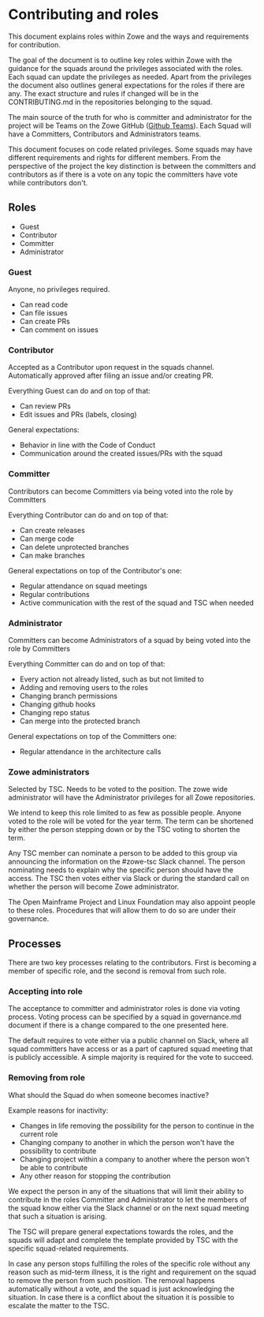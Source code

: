 # Contributing and roles

This document explains roles within Zowe and the ways and requirements for contribution.  

The goal of the document is to outline key roles within Zowe with the guidance for the squads around the privileges associated with the roles. Each squad can update the privileges as needed. Apart from the privileges the document also outlines general expectations for the roles if there are any. The exact structure and rules if changed will be in the CONTRIBUTING.md in the repositories belonging to the squad. 

The main source of the truth for who is committer and administrator for the project will be Teams on the Zowe GitHub ([Github Teams](https://github.com/orgs/zowe/teams)). Each Squad will have a Committers, Contributors and Administrators teams. 

This document focuses on code related privileges. Some squads may have different requirements and rights for different members. From the perspective of the project the key distinction is between the committers and contributors as if there is a vote on any topic the committers have vote while contributors don't.

## Roles

- Guest
- Contributor
- Committer
- Administrator

### Guest

Anyone, no privileges required. 

- Can read code
- Can file issues
- Can create PRs
- Can comment on issues

### Contributor

Accepted as a Contributor upon request in the squads channel. Automatically approved after filing an issue and/or creating PR. 

Everything Guest can do and on top of that:

- Can review PRs
- Edit issues and PRs (labels, closing)

General expectations:

- Behavior in line with the Code of Conduct
- Communication around the created issues/PRs with the squad

### Committer

Contributors can become Committers via being voted into the role by Committers

Everything Contributor can do and on top of that:

- Can create releases
- Can merge code
- Can delete unprotected branches
- Can make branches

General expectations on top of the Contributor's one:

- Regular attendance on squad meetings
- Regular contributions
- Active communication with the rest of the squad and TSC when needed

### Administrator

Committers can become Administrators of a squad by being voted into the role by Committers

Everything Committer can do and on top of that:

- Every action not already listed, such as but not limited to
- Adding and removing users to the roles
- Changing branch permissions
- Changing github hooks
- Changing repo status
- Can merge into the protected branch

General expectations on top of the Committers one:

- Regular attendance in the architecture calls

### Zowe administrators

Selected by TSC. Needs to be voted to the position. The zowe wide administrator will have the Administrator privileges for all Zowe repositories. 

We intend to keep this role limited to as few as possible people. Anyone voted to the role will be voted for the year term. The term can be shortened by either the person stepping down or by the TSC voting to shorten the term. 

Any TSC member can nominate a person to be added to this group via announcing the information on the #zowe-tsc Slack channel. The person nominating needs to explain why the specific person should have the access. The TSC then votes either via Slack or during the standard call on whether the person will become Zowe administrator.

The Open Mainframe Project and Linux Foundation may also appoint people to these roles. Procedures that will allow them to do so are under their governance. 

## Processes

There are two key processes relating to the contributors. First is becoming a member of specific role, and the second is removal from such role. 

### Accepting into role

The acceptance to committer and administrator roles is done via voting process. Voting process can be specified by a squad in governance.md document if there is a change compared to the one presented here. 

The default requires to vote either via a public channel on Slack, where all squad committers have access or as a part of captured squad meeting that is publicly accessible. A simple majority is required for the vote to succeed.

### Removing from role

What should the Squad do when someone becomes inactive?

Example reasons for inactivity:

- Changes in life removing the possibility for the person to continue in the current role
- Changing company to another in which the person won't have the possibility to contribute
- Changing project within a company to another where the person won't be able to contribute
- Any other reason for stopping the contribution

We expect the person in any of the situations that will limit their ability to contribute in the roles Committer and Administrator to let the members of the squad know either via the Slack channel or on the next squad meeting that such a situation is arising.

The TSC will prepare general expectations towards the roles, and the squads will adapt and complete the template provided by TSC with the specific squad-related requirements.

In case any person stops fulfilling the roles of the specific role without any reason such as mid-term illness, it is the right and requirement on the squad to remove the person from such position. The removal happens automatically without a vote, and the squad is just acknowledging the situation. In case there is a conflict about the situation it is possible to escalate the matter to the TSC.
